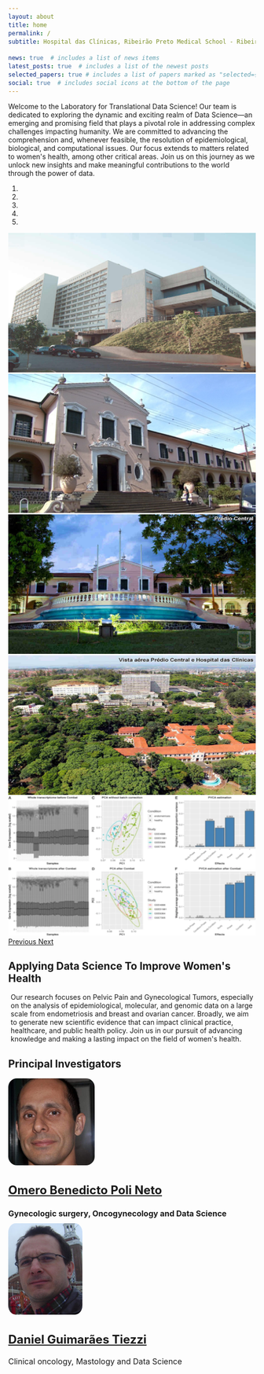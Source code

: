```yaml
---
layout: about
title: home
permalink: /
subtitle: Hospital das Clínicas, Ribeirão Preto Medical School - Ribeirão Preto/SP - Brazil

news: true  # includes a list of news items
latest_posts: true  # includes a list of the newest posts
selected_papers: true # includes a list of papers marked as "selected={true}"
social: true  # includes social icons at the bottom of the page
---
```


  <div class="container mt-4 mb-4">
      <p class="custom-text">Welcome to the Laboratory for Translational Data Science! Our team is dedicated to exploring the dynamic and exciting realm of Data Science—an emerging and promising field that plays a pivotal role in addressing complex challenges impacting humanity. We are committed to advancing the comprehension and, whenever feasible, the resolution of epidemiological, biological, and computational issues. Our focus extends to matters related to women's health, among other critical areas. Join us on this journey as we unlock new insights and make meaningful contributions to the world through the power of data.</p>
  </div>

<!-- Carousel -->
<div markdown="0" id="carousel" class="carousel slide" data-ride="carousel" data-interval="4000" data-pause="hover" >
  <!-- Menu -->
  <ol class="carousel-indicators">
    <li data-target="#carousel" data-slide-to="0" class="active"></li>
    <li data-target="#carousel" data-slide-to="1"></li>
    <li data-target="#carousel" data-slide-to="2"></li>
    <li data-target="#carousel" data-slide-to="3"></li>
    <li data-target="#carousel" data-slide-to="4"></li>
  </ol>

  <!-- Items -->
 <div class="carousel-inner" markdown="0">
    <div class="carousel-item active">
      <img src="assets/img/carousel/carousel_hc3.jpg" alt="Slide 1" />
    </div>
    <div class="carousel-item">
      <img src="assets/img/carousel/carousel_central.png" alt="Slide 2" />
    </div>
    <div class="carousel-item">
      <img src="assets/img/carousel/carousel_central2.jpg" alt="Slide 3" />
    </div>
     <div class="carousel-item">
      <img src="assets/img/carousel/carousel_central_hc.jpg" alt="Slide 4" />
    </div>
    <div class="carousel-item">
      <img src="assets/img/carousel/carousel_Cancer_Detection.png" alt="Slide 5" />
    </div>
  </div>

  <a class="carousel-control-prev" href="#carousel" role="button" data-slide="prev">
    <span class="carousel-control-prev-icon" aria-hidden="true"></span>
    <span class="sr-only">Previous</span>
  </a>
  <a class="carousel-control-next" href="#carousel" role="button" data-slide="next">
    <span class="carousel-control-next-icon" aria-hidden="true"></span>
    <span class="sr-only">Next</span>
  </a>
</div>

## Applying Data Science To Improve Women's Health

<!--Cards About-->
<div class="container mb-4">
      <p class="custom-text mt-4" style="margin: 1%">Our research focuses on Pelvic Pain and Gynecological Tumors, especially on the analysis of epidemiological, molecular, and genomic data on a large scale from endometriosis and breast and ovarian cancer. Broadly, we aim to generate new scientific evidence that can impact clinical practice, healthcare, and public health policy. Join us in our pursuit of advancing knowledge and making a lasting impact on the field of women's health.</p> 
</div>

## Principal Investigators

<!--Authors PI-->

<div class="container mb-4">

<div class="card-group mt-4">
<div class = "row">
<div class="col-sm-6">
  <div class="card">
    <img src="assets/img/teampic/omero_prof.png" class="card-img-top mx-auto d-block mt-4" style="object-fit: cover; width: 35%; border-radius: 10%;">
    <div class="card-body">
      <a href="{{ site.baseurl }}/team/#Reseachers"> <h2 class="card-title text-center" style="font-size: 1.5rem;">Omero Benedicto Poli Neto</h2></a>
      <h1 class="card-text text-center font-weight-bold" style="font-size: 1.0rem;">Gynecologic surgery, Oncogynecology and Data Science</h1>
    </div>
  </div>
  </div>
  <div class="col-sm-6">
  <div class="card">
    <img src="assets/img/teampic/daniel_prof.png" class="card-img-top mx-auto d-block mt-4" style="object-fit: cover; width: 30%; border-radius: 10%;">
    <div class="card-body text-center">
      <a href="{{ site.baseurl }}/team/#Reseachers"><h2 class="card-title" style="font-size: 1.5rem;">Daniel Guimarães Tiezzi</h2></a>
      <p class="card-text text-center font-weight-bold" style="font-size: 1.0rem;">Clinical oncology, Mastology and Data Science</p>
    </div>
    </div>
  </div>
  </div>
  </div>
  </div>
  



